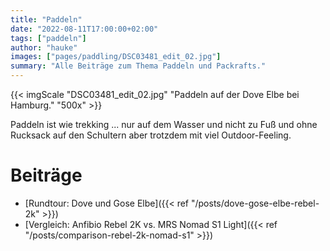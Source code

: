 ```yaml
---
title: "Paddeln"
date: "2022-08-11T17:00:00+02:00"
tags: ["paddeln"]
author: "hauke"
images: ["pages/paddling/DSC03481_edit_02.jpg"]
summary: "Alle Beiträge zum Thema Paddeln und Packrafts."
---
```


{{< imgScale "DSC03481_edit_02.jpg" "Paddeln auf der Dove Elbe bei Hamburg." "500x" >}}

Paddeln ist wie trekking ... nur auf dem Wasser und nicht zu Fuß und ohne Rucksack auf den Schultern aber trotzdem mit viel Outdoor-Feeling.

# Beiträge

* [Rundtour: Dove und Gose Elbe]({{< ref "/posts/dove-gose-elbe-rebel-2k" >}})
* [Vergleich: Anfibio Rebel 2K vs. MRS Nomad S1 Light]({{< ref "/posts/comparison-rebel-2k-nomad-s1" >}})
